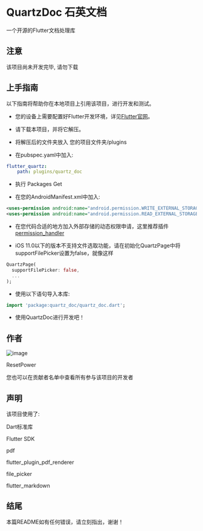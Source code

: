 # QuartzDoc 石英文档

一个开源的Flutter文档处理库

## 注意

该项目尚未开发完毕, 请勿下载
## 上手指南

以下指南将帮助你在本地项目上引用该项目，进行开发和测试。

- 您的设备上需要配置好Flutter开发环境，详见[Flutter官网](https://flutter-io.cn/docs/get-started/install)。

- 请下载本项目，并将它解压。

- 将解压后的文件夹放入 您的项目文件夹/plugins

- 在pubspec.yaml中加入: 
```yaml
flutter_quartz:
    path: plugins/quartz_doc
```

- 执行 Packages Get

- 在您的AndroidManifest.xml中加入:
```xml
<uses-permission android:name="android.permission.WRITE_EXTERNAL_STORAGE"/>
<uses-permission android:name="android.permission.READ_EXTERNAL_STORAGE"/>
```

- 在您代码合适的地方加入外部存储的动态权限申请，这里推荐插件[permission_handler](https://pub.flutter-io.cn/packages/permission_handler)

- iOS 11.0以下的版本不支持文件选取功能，请在初始化QuartzPage中将supportFilePicker设置为false，就像这样
```dart
QuartzPage(
  supportFilePicker: false,
  ...
);
```

- 使用以下语句导入本库:
```dart
import 'package:quartz_doc/quartz_doc.dart';
```

- 使用QuartzDoc进行开发吧！

## 作者
![image](https://github.com/ResetPower/QuartzDoc/blob/master/images/ResetPower.png)

ResetPower

您也可以在贡献者名单中查看所有参与该项目的开发者

## 声明
该项目使用了:

Dart标准库

Flutter SDK

pdf

flutter_plugin_pdf_renderer

file_picker

flutter_markdown

## 结尾

本篇README如有任何错误，请立刻指出，谢谢！